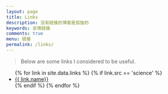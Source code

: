 ```yaml
---
layout: page
title: Links
description: 没有链接的博客是孤独的
keywords: 友情链接
comments: true
menu: 链接
permalink: /links/
---
```


> Below are some links I considered to be useful. 

<ul>
{% for link in site.data.links %}
  {% if link.src == 'science' %}
  <li><a href="{{ link.url }}" target="_blank">{{ link.name}}</a></li>
  {% endif %}
{% endfor %}
</ul>